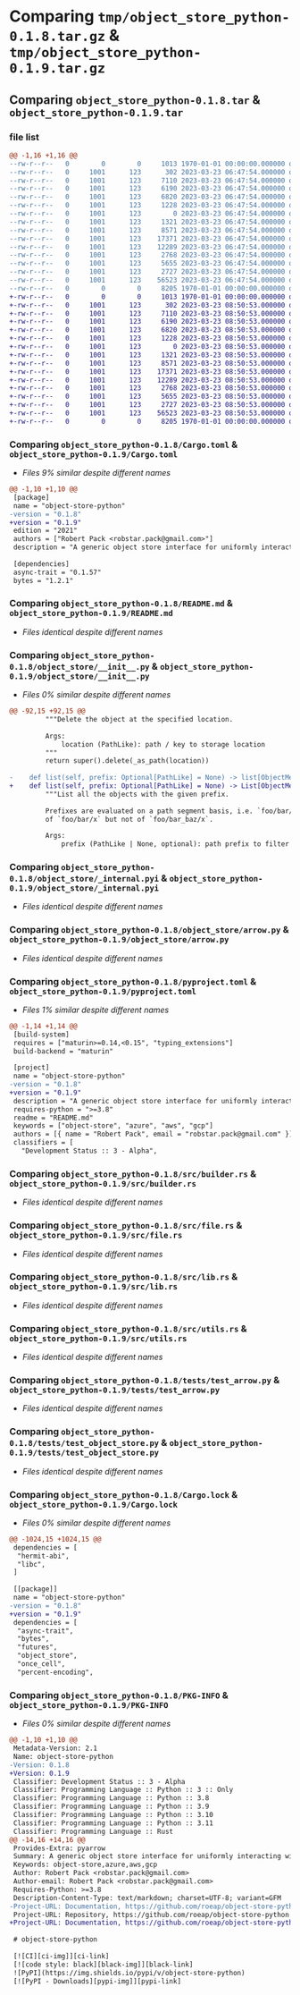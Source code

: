 # Comparing `tmp/object_store_python-0.1.8.tar.gz` & `tmp/object_store_python-0.1.9.tar.gz`

## Comparing `object_store_python-0.1.8.tar` & `object_store_python-0.1.9.tar`

### file list

```diff
@@ -1,16 +1,16 @@
--rw-r--r--   0        0        0     1013 1970-01-01 00:00:00.000000 object_store_python-0.1.8/Cargo.toml
--rw-r--r--   0     1001      123      302 2023-03-23 06:47:54.000000 object_store_python-0.1.8/.gitignore
--rw-r--r--   0     1001      123     7110 2023-03-23 06:47:54.000000 object_store_python-0.1.8/README.md
--rw-r--r--   0     1001      123     6190 2023-03-23 06:47:54.000000 object_store_python-0.1.8/object_store/__init__.py
--rw-r--r--   0     1001      123     6820 2023-03-23 06:47:54.000000 object_store_python-0.1.8/object_store/_internal.pyi
--rw-r--r--   0     1001      123     1228 2023-03-23 06:47:54.000000 object_store_python-0.1.8/object_store/arrow.py
--rw-r--r--   0     1001      123        0 2023-03-23 06:47:54.000000 object_store_python-0.1.8/object_store/py.typed
--rw-r--r--   0     1001      123     1321 2023-03-23 06:47:54.000000 object_store_python-0.1.8/pyproject.toml
--rw-r--r--   0     1001      123     8571 2023-03-23 06:47:54.000000 object_store_python-0.1.8/src/builder.rs
--rw-r--r--   0     1001      123    17371 2023-03-23 06:47:54.000000 object_store_python-0.1.8/src/file.rs
--rw-r--r--   0     1001      123    12289 2023-03-23 06:47:54.000000 object_store_python-0.1.8/src/lib.rs
--rw-r--r--   0     1001      123     2768 2023-03-23 06:47:54.000000 object_store_python-0.1.8/src/utils.rs
--rw-r--r--   0     1001      123     5655 2023-03-23 06:47:54.000000 object_store_python-0.1.8/tests/test_arrow.py
--rw-r--r--   0     1001      123     2727 2023-03-23 06:47:54.000000 object_store_python-0.1.8/tests/test_object_store.py
--rw-r--r--   0     1001      123    56523 2023-03-23 06:47:54.000000 object_store_python-0.1.8/Cargo.lock
--rw-r--r--   0        0        0     8205 1970-01-01 00:00:00.000000 object_store_python-0.1.8/PKG-INFO
+-rw-r--r--   0        0        0     1013 1970-01-01 00:00:00.000000 object_store_python-0.1.9/Cargo.toml
+-rw-r--r--   0     1001      123      302 2023-03-23 08:50:53.000000 object_store_python-0.1.9/.gitignore
+-rw-r--r--   0     1001      123     7110 2023-03-23 08:50:53.000000 object_store_python-0.1.9/README.md
+-rw-r--r--   0     1001      123     6190 2023-03-23 08:50:53.000000 object_store_python-0.1.9/object_store/__init__.py
+-rw-r--r--   0     1001      123     6820 2023-03-23 08:50:53.000000 object_store_python-0.1.9/object_store/_internal.pyi
+-rw-r--r--   0     1001      123     1228 2023-03-23 08:50:53.000000 object_store_python-0.1.9/object_store/arrow.py
+-rw-r--r--   0     1001      123        0 2023-03-23 08:50:53.000000 object_store_python-0.1.9/object_store/py.typed
+-rw-r--r--   0     1001      123     1321 2023-03-23 08:50:53.000000 object_store_python-0.1.9/pyproject.toml
+-rw-r--r--   0     1001      123     8571 2023-03-23 08:50:53.000000 object_store_python-0.1.9/src/builder.rs
+-rw-r--r--   0     1001      123    17371 2023-03-23 08:50:53.000000 object_store_python-0.1.9/src/file.rs
+-rw-r--r--   0     1001      123    12289 2023-03-23 08:50:53.000000 object_store_python-0.1.9/src/lib.rs
+-rw-r--r--   0     1001      123     2768 2023-03-23 08:50:53.000000 object_store_python-0.1.9/src/utils.rs
+-rw-r--r--   0     1001      123     5655 2023-03-23 08:50:53.000000 object_store_python-0.1.9/tests/test_arrow.py
+-rw-r--r--   0     1001      123     2727 2023-03-23 08:50:53.000000 object_store_python-0.1.9/tests/test_object_store.py
+-rw-r--r--   0     1001      123    56523 2023-03-23 08:50:53.000000 object_store_python-0.1.9/Cargo.lock
+-rw-r--r--   0        0        0     8205 1970-01-01 00:00:00.000000 object_store_python-0.1.9/PKG-INFO
```

### Comparing `object_store_python-0.1.8/Cargo.toml` & `object_store_python-0.1.9/Cargo.toml`

 * *Files 9% similar despite different names*

```diff
@@ -1,10 +1,10 @@
 [package]
 name = "object-store-python"
-version = "0.1.8"
+version = "0.1.9"
 edition = "2021"
 authors = ["Robert Pack <robstar.pack@gmail.com>"]
 description = "A generic object store interface for uniformly interacting with AWS S3, Google Cloud Storage, Azure Storage and local files."
 
 [dependencies]
 async-trait = "0.1.57"
 bytes = "1.2.1"
```

### Comparing `object_store_python-0.1.8/README.md` & `object_store_python-0.1.9/README.md`

 * *Files identical despite different names*

### Comparing `object_store_python-0.1.8/object_store/__init__.py` & `object_store_python-0.1.9/object_store/__init__.py`

 * *Files 0% similar despite different names*

```diff
@@ -92,15 +92,15 @@
         """Delete the object at the specified location.
 
         Args:
             location (PathLike): path / key to storage location
         """
         return super().delete(_as_path(location))
 
-    def list(self, prefix: Optional[PathLike] = None) -> list[ObjectMeta]:
+    def list(self, prefix: Optional[PathLike] = None) -> List[ObjectMeta]:
         """List all the objects with the given prefix.
 
         Prefixes are evaluated on a path segment basis, i.e. `foo/bar/` is a prefix
         of `foo/bar/x` but not of `foo/bar_baz/x`.
 
         Args:
             prefix (PathLike | None, optional): path prefix to filter limit list results. Defaults to None.
```

### Comparing `object_store_python-0.1.8/object_store/_internal.pyi` & `object_store_python-0.1.9/object_store/_internal.pyi`

 * *Files identical despite different names*

### Comparing `object_store_python-0.1.8/object_store/arrow.py` & `object_store_python-0.1.9/object_store/arrow.py`

 * *Files identical despite different names*

### Comparing `object_store_python-0.1.8/pyproject.toml` & `object_store_python-0.1.9/pyproject.toml`

 * *Files 1% similar despite different names*

```diff
@@ -1,14 +1,14 @@
 [build-system]
 requires = ["maturin>=0.14,<0.15", "typing_extensions"]
 build-backend = "maturin"
 
 [project]
 name = "object-store-python"
-version = "0.1.8"
+version = "0.1.9"
 description = "A generic object store interface for uniformly interacting with AWS S3, Google Cloud Storage, Azure Storage and local files."
 requires-python = ">=3.8"
 readme = "README.md"
 keywords = ["object-store", "azure", "aws", "gcp"]
 authors = [{ name = "Robert Pack", email = "robstar.pack@gmail.com" }]
 classifiers = [
   "Development Status :: 3 - Alpha",
```

### Comparing `object_store_python-0.1.8/src/builder.rs` & `object_store_python-0.1.9/src/builder.rs`

 * *Files identical despite different names*

### Comparing `object_store_python-0.1.8/src/file.rs` & `object_store_python-0.1.9/src/file.rs`

 * *Files identical despite different names*

### Comparing `object_store_python-0.1.8/src/lib.rs` & `object_store_python-0.1.9/src/lib.rs`

 * *Files identical despite different names*

### Comparing `object_store_python-0.1.8/src/utils.rs` & `object_store_python-0.1.9/src/utils.rs`

 * *Files identical despite different names*

### Comparing `object_store_python-0.1.8/tests/test_arrow.py` & `object_store_python-0.1.9/tests/test_arrow.py`

 * *Files identical despite different names*

### Comparing `object_store_python-0.1.8/tests/test_object_store.py` & `object_store_python-0.1.9/tests/test_object_store.py`

 * *Files identical despite different names*

### Comparing `object_store_python-0.1.8/Cargo.lock` & `object_store_python-0.1.9/Cargo.lock`

 * *Files 0% similar despite different names*

```diff
@@ -1024,15 +1024,15 @@
 dependencies = [
  "hermit-abi",
  "libc",
 ]
 
 [[package]]
 name = "object-store-python"
-version = "0.1.8"
+version = "0.1.9"
 dependencies = [
  "async-trait",
  "bytes",
  "futures",
  "object_store",
  "once_cell",
  "percent-encoding",
```

### Comparing `object_store_python-0.1.8/PKG-INFO` & `object_store_python-0.1.9/PKG-INFO`

 * *Files 0% similar despite different names*

```diff
@@ -1,10 +1,10 @@
 Metadata-Version: 2.1
 Name: object-store-python
-Version: 0.1.8
+Version: 0.1.9
 Classifier: Development Status :: 3 - Alpha
 Classifier: Programming Language :: Python :: 3 :: Only
 Classifier: Programming Language :: Python :: 3.8
 Classifier: Programming Language :: Python :: 3.9
 Classifier: Programming Language :: Python :: 3.10
 Classifier: Programming Language :: Python :: 3.11
 Classifier: Programming Language :: Rust
@@ -14,16 +14,16 @@
 Provides-Extra: pyarrow
 Summary: A generic object store interface for uniformly interacting with AWS S3, Google Cloud Storage, Azure Storage and local files.
 Keywords: object-store,azure,aws,gcp
 Author: Robert Pack <robstar.pack@gmail.com>
 Author-email: Robert Pack <robstar.pack@gmail.com>
 Requires-Python: >=3.8
 Description-Content-Type: text/markdown; charset=UTF-8; variant=GFM
-Project-URL: Documentation, https://github.com/roeap/object-store-python#readme
 Project-URL: Repository, https://github.com/roeap/object-store-python
+Project-URL: Documentation, https://github.com/roeap/object-store-python#readme
 
 # object-store-python
 
 [![CI][ci-img]][ci-link]
 [![code style: black][black-img]][black-link]
 ![PyPI](https://img.shields.io/pypi/v/object-store-python)
 [![PyPI - Downloads][pypi-img]][pypi-link]
```

